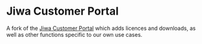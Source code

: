 # Jiwa Customer Portal

A fork of the [Jiwa Customer Portal]([https://pages.github.com/](https://github.com/JiwaFinancials/JiwaCustomerPortal)/) which adds licences and downloads, as well as other functions specific to our own use cases.

